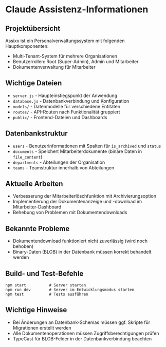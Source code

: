 # Claude Assistenz-Informationen

## Projektübersicht
Assixx ist ein Personalverwaltungssystem mit folgenden Hauptkomponenten:
- Multi-Tenant-System für mehrere Organisationen
- Benutzerrollen: Root (Super-Admin), Admin und Mitarbeiter
- Dokumentenverwaltung für Mitarbeiter

## Wichtige Dateien
- `server.js` - Haupteinstiegspunkt der Anwendung
- `database.js` - Datenbankverbindung und Konfiguration
- `models/` - Datenmodelle für verschiedene Entitäten
- `routes/` - API-Routen nach Funktionalität gruppiert
- `public/` - Frontend-Dateien und Dashboards

## Datenbankstruktur
- `users` - Benutzerinformationen mit Spalten für `is_archived` und `status`
- `documents` - Speichert Mitarbeiterdokumente (binäre Daten in `file_content`)
- `departments` - Abteilungen der Organisation
- `teams` - Teamstruktur innerhalb von Abteilungen

## Aktuelle Arbeiten
- Verbesserung der Mitarbeiterlöschfunktion mit Archivierungsoption
- Implementierung der Dokumentenanzeige und -download im Mitarbeiter-Dashboard
- Behebung von Problemen mit Dokumentendownloads

## Bekannte Probleme
- Dokumentendownload funktioniert nicht zuverlässig (wird noch behoben)
- Binary-Daten (BLOB) in der Datenbank müssen korrekt behandelt werden

## Build- und Test-Befehle
```
npm start          # Server starten
npm run dev        # Server im Entwicklungsmodus starten
npm test           # Tests ausführen
```

## Wichtige Hinweise
- Bei Änderungen an Datenbank-Schemas müssen ggf. Skripte für Migrationen erstellt werden
- Alle Dokumentenoperationen müssen Zugriffsberechtigungen prüfen
- TypeCast für BLOB-Felder in der Datenbankverbindung beachten